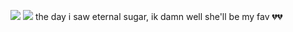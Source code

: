 ![](https://files.catbox.moe/gxyj04.webp) ![](https://files.catbox.moe/s6l405.webp)
the day i saw eternal sugar, ik damn well she'll be my fav 💔💔
